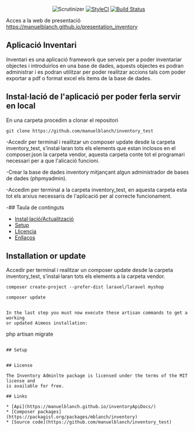 <p align="center">
<img src="https://scrutinizer-ci.com/g/manuelblanch/inventory_test/badges/quality-score.png?b=master" alt="Scrutinizer"></a>
<a href="https://styleci.io/repos/74695706"><img src="https://styleci.io/repos/74695706/shield?branch=master" alt="StyleCI"></a>
<a href="https://travis-ci.org/manuelblanch/inventory_test"><img src="https://travis-ci.org/manuelblanch/inventory_test.svg?branch=master" alt="Build Status"></a>


</p>

Acces a la web de presentació https://manuelblanch.github.io/presentation_inventory

## Aplicació Inventari

Inventari es una aplicació framework que serveix per a poder inventariar objectes i introduirlos en una base de dades, aquests objectes es podran administrar i es podran utilitzar per poder realitzar accions tals com poder exportar a pdf o format excel els items de la base de dades.

## Instal·lació de l'aplicació per poder ferla servir en local

En una carpeta procedim a clonar el repositori

```
git clone https://github.com/manuelblanch/inventory_test

```

-Accedir per terminal i realitzar un composer update desde la carpeta inventory_test, s’instal·laran tots els elements que estan inclosos en el composer.json la carpeta vendor, aquesta carpeta conte tot el programari necessari per a que l'alicació funcioni.

-Crear la base de dades inventory mitjançant algun administrador de bases de dades (phpmyadmin).

-Accedim per terminal a la carpeta inventory_test, en aquesta carpeta esta tot els arxius necessaris de l'aplicació per al correcte funcionament.

-## Taula de continguts

- [Instal·lació/Actualització](#instal·lació-o-actualitzacio)
- [Setup](#setup)
- [Llicencia](#llicencia)
- [Enllaços](#enllaços)


## Installation or update

Accedir per terminal i realitzar un composer update desde la carpeta inventory_test, s’instal·laran tots els elements a la carpeta vendor.

```
composer create-project --prefer-dist laravel/laravel myshop
```

`composer update`


```

In the last step you must now execute these artisan commands to get a working
or updated Aimeos installation:

```
php artisan migrate

```

## Setup


## License

The Inventory Adminlte package is licensed under the terms of the MIT license and
is available for free.

## Links

* [Api](https://manuelblanch.github.io/inventoryApiDocs/)
* [Composer packages](https://packagist.org/packages/mblanch/inventory)
* [Source code](https://github.com/manuelblanch/inventory_test)
